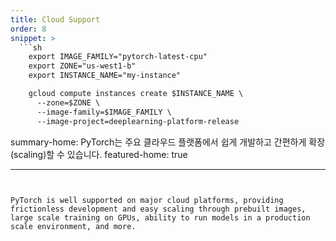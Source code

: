 ```yaml
---
title: Cloud Support
order: 8
snippet: >
  ```sh
    export IMAGE_FAMILY="pytorch-latest-cpu"
    export ZONE="us-west1-b"
    export INSTANCE_NAME="my-instance"

    gcloud compute instances create $INSTANCE_NAME \
      --zone=$ZONE \
      --image-family=$IMAGE_FAMILY \
      --image-project=deeplearning-platform-release
  ```

summary-home: PyTorch는 주요 클라우드 플랫폼에서 쉽게 개발하고 간편하게 확장(scaling)할 수 있습니다.
featured-home: true

---
```


PyTorch is well supported on major cloud platforms, providing frictionless development and easy scaling through prebuilt images, large scale training on GPUs, ability to run models in a production scale environment, and more.
